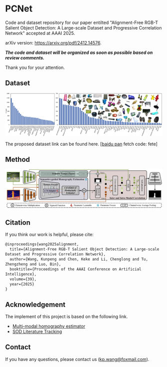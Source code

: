 # PCNet
Code and dataset repository for our paper entilted "Alignment-Free RGB-T Salient Object Detection: A Large-scale Dataset and Progressive Correlation Network" accepted at AAAI 2025.

arXiv version: https://arxiv.org/pdf/2412.14576.

***The code and dataset will be organized as soon as possible based on review comments.***

Thank you for your attention. 


## Dataset

[![avatar](https://github.com/Angknpng/PCNet/raw/main/Fig/dataset.png)](https://github.com/Angknpng/PCNet/blob/main/Fig/dataset.png)

The proposed dataset link can be found here. [[baidu pan](https://pan.baidu.com/s/1LCEvXR3gKvIZOdMgZbSRVg?pwd=fete) fetch code: fete]

## Method

[![avatar](https://github.com/Angknpng/PCNet/raw/main/Fig/method.png)](https://github.com/Angknpng/PCNet/blob/main/Fig/method.png)


## Citation
If you think our work is helpful, please cite:

```
@inproceedings{wang2025alignment,
  title={Alignment-Free RGB-T Salient Object Detection: A Large-scale Dataset and Progressive Correlation Network},
  author={Wang, Kunpeng and Chen, Keke and Li, Chenglong and Tu, Zhengzheng and Luo, Bin},
  booktitle={Proceedings of the AAAI Conference on Artificial Intelligence},
  volume={39},
  year={2025}
}
```


## Acknowledgement

The implement of this project is based on the following link.

- [Multi-modal homography estimator](https://github.com/imdumpl78/IHN)
- [SOD Literature Tracking](https://github.com/jiwei0921/SOD-CNNs-based-code-summary-)

## Contact

If you have any questions, please contact us (kp.wang@foxmail.com).
